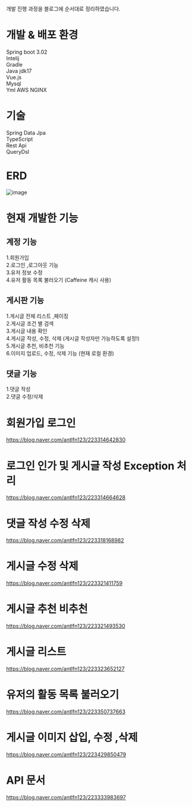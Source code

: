 개발 진행 과정을 블로그에 순서대로 정리하였습니다.

# 개발 & 배포 환경
Spring boot 3.02  
Intelij  
Gradle  
Java jdk17  
Vue.js  
Mysql  
Yml
AWS
NGINX

# 기술
Spring Data Jpa  
TypeScript  
Rest Api  
QueryDsl     


# ERD
![image](https://github.com/syh0726/Board/assets/66738912/1197c560-9176-4aeb-b431-28c5526cfc55)




# 현재 개발한 기능
## 계정 기능

1.회원가입  
2.로그인 ,로그아웃 기능  
3.유저 정보 수정  
4.유저 활동 목록 불러오기 (Caffeine 캐시 사용)  

## 게시판 기능
1.게시글 전체 리스트 ,페이징  
2.게시글 조건 별 검색  
3.게시글 내용 확인  
4.게시글 작성, 수정, 삭제 (게시글 작성자만 가능하도록 설정!)  
5.게시글 추천, 비추천 기능  
6.이미지 업로드, 수정, 삭제 기능 (현재 로컬 환경)   


## 댓글 기능
1.댓글 작성  
2.댓글 수정/삭제  



# 회원가입 로그인
https://blog.naver.com/antlfn123/223314642830

# 로그인 인가 및 게시글 작성 Exception 처리
https://blog.naver.com/antlfn123/223314664628
# 댓글 작성 수정 삭제
https://blog.naver.com/antlfn123/223318168982

# 게시글 수정 삭제
https://blog.naver.com/antlfn123/223321411759

# 게시글 추천 비추천
https://blog.naver.com/antlfn123/223321493530

# 게시글 리스트
https://blog.naver.com/antlfn123/223323652127

# 유저의 활동 목록 불러오기
https://blog.naver.com/antlfn123/223350737663

# 게시글 이미지 삽입, 수정 ,삭제
https://blog.naver.com/antlfn123/223429850479




# API 문서
https://blog.naver.com/antlfn123/223333983697
